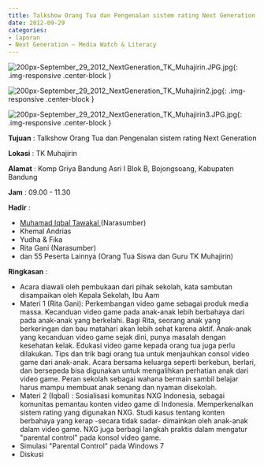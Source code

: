 ```yaml
---
title: Talkshow Orang Tua dan Pengenalan sistem rating Next Generation
date: 2012-09-29
categories:
- laporan
- Next Generation – Media Watch & Literacy
---
```



![200px-September_29_2012_NextGeneration_TK_Muhajirin.JPG.jpg](/uploads/200px-September_29_2012_NextGeneration_TK_Muhajirin.JPG.jpg){: .img-responsive .center-block }

![200px-September_29_2012_NextGeneration_TK_Muhajirin2.jpg](/uploads/200px-September_29_2012_NextGeneration_TK_Muhajirin2.jpg){: .img-responsive .center-block }

![200px-September_29_2012_NextGeneration_TK_Muhajirin3.JPG.jpg](/uploads/200px-September_29_2012_NextGeneration_TK_Muhajirin3.JPG.jpg){: .img-responsive .center-block }


**Tujuan** : Talkshow Orang Tua dan Pengenalan sistem rating Next Generation

**Lokasi** : TK Muhajirin 

**Alamat** : Komp Griya Bandung Asri I Blok B, Bojongsoang, Kabupaten Bandung 

**Jam** : 09.00 - 11.30 

**Hadir** :
* [Muhamad Iqbal Tawakal ](http://wiki.ciptamedia.org/wiki/Muhamad_Iqbal_Tawakal) (Narasumber)
* Khemal Andrias
* Yudha & Fika
* Rita Gani (Narasumber)
* dan 55 Peserta Lainnya (Orang Tua Siswa dan Guru TK Muhajirin)

**Ringkasan** :
* Acara diawali oleh pembukaan dari pihak sekolah, kata sambutan disampaikan oleh Kepala Sekolah, Ibu Aam
* Materi 1 (Rita Gani): Perkembangan video game sebagai produk media massa. Kecanduan video game pada anak-anak lebih berbahaya dari pada anak-anak yang berkelahi. Bagi Rita, seorang anak yang berkeringan dan bau matahari akan lebih sehat karena aktif. Anak-anak yang kecanduan video game sejak dini, punya masalah dengan kesehatan kelak. Edukasi video game kepada orang tua juga perlu dilakukan. Tips dan trik bagi orang tua untuk menjauhkan consol video game dari anak-anak. Acara bersama keluarga seperti berkebun, berlari, dan bersepeda bisa digunakan untuk mengalihkan perhatian anak dari video game. Peran sekolah sebagai wahana bermain sambil belajar harus mampu membuat anak senang dan nyaman disekolah. 
* Materi 2 (Iqbal) : Sosialisasi komunitas NXG Indonesia, sebagai komunitas pemantau konten video game di Indonesia. Memperkenalkan sistem rating yang digunakan NXG. Studi kasus tentang konten berbahaya yang kerap -secara tidak sadar- dimainkan oleh anak-anak dalam video game. NXG juga berbagi langkah praktis dalam mengatur "parental control" pada konsol video game.
* Simulasi "Parental Control" pada Windows 7
* Diskusi
